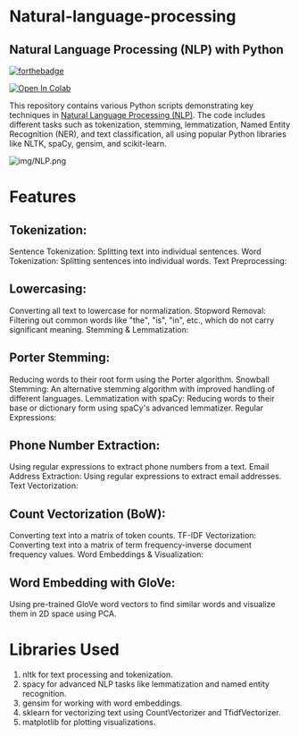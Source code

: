 #    **Natural-language-processing**
## Natural Language Processing (NLP) with Python
[![forthebadge](https://forthebadge.com/images/badges/made-with-python.svg)](https://www.python.org/)

[![Open In Colab](https://colab.research.google.com/assets/colab-badge.svg)](https://colab.research.google.com/github/https://github.com/MohammadHossein-esmaili/NLP_Traditional.ipynb)






This repository contains various Python scripts demonstrating key techniques in [Natural Language Processing (NLP)](https://aws.amazon.com/what-is/nlp/#:~:text=Natural%20language%20processing%20(NLP)%20is,manipulate%2C%20and%20comprehend%20human%20language.). The code includes different tasks such as tokenization, stemming, lemmatization, Named Entity Recognition (NER), and text classification, all using popular Python libraries like NLTK, spaCy, gensim, and scikit-learn.


![img/NLP.png](https://www.google.com/url?sa=i&url=https%3A%2F%2Famazinum.com%2Finsights%2Fwhat-is-nlp-and-how-it-is-implemented-in-our-lives%2F&psig=AOvVaw1uBfWDoVcDMwyI5vw9rhss&ust=1731721464064000&source=images&cd=vfe&opi=89978449&ved=0CBQQjRxqFwoTCKjRzdOb3YkDFQAAAAAdAAAAABAE)

# Features
## Tokenization:

Sentence Tokenization: Splitting text into individual sentences.
Word Tokenization: Splitting sentences into individual words.
Text Preprocessing:

## Lowercasing: 

Converting all text to lowercase for normalization.
Stopword Removal: Filtering out common words like "the", "is", "in", etc., which do not carry significant meaning.
Stemming & Lemmatization:

## Porter Stemming: 

Reducing words to their root form using the Porter algorithm.
Snowball Stemming: An alternative stemming algorithm with improved handling of different languages.
Lemmatization with spaCy: Reducing words to their base or dictionary form using spaCy's advanced lemmatizer.
Regular Expressions:

## Phone Number Extraction: 

Using regular expressions to extract phone numbers from a text.
Email Address Extraction: Using regular expressions to extract email addresses.
Text Vectorization:

## Count Vectorization (BoW): 

Converting text into a matrix of token counts.
TF-IDF Vectorization: Converting text into a matrix of term frequency-inverse document frequency values.
Word Embeddings & Visualization:

## Word Embedding with GloVe: 

Using pre-trained GloVe word vectors to find similar words and visualize them in 2D space using PCA.

# Libraries Used
   1. nltk for text processing and tokenization.
   2. spacy for advanced NLP tasks like lemmatization and named entity recognition.
   3. gensim for working with word embeddings.
   4. sklearn for vectorizing text using CountVectorizer and TfidfVectorizer.
   5. matplotlib for plotting visualizations.
